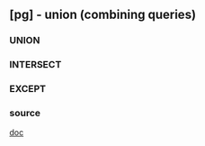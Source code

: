 ## [pg] - union (combining queries)

### UNION


### INTERSECT


### EXCEPT


### source
[doc](https://www.postgresql.org/docs/current/queries-union.html)